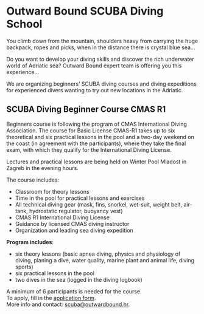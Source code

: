 # Outward Bound SCUBA Diving School

You climb down from the mountain, shoulders heavy from carrying the huge backpack, ropes and picks, when in the distance there is crystal blue sea…

Do you want to develop your diving skills and discover the rich underwater world of Adriatic sea? Outward Bound expert team is offering you this experience…

We are organizing beginners’ SCUBA diving courses and diving expeditions for experienced divers wanting to try out new locations in the Adriatic.

## SCUBA Diving Beginner Course CMAS R1

Beginners course is following the program of CMAS International Diving Association. The course for Basic License CMAS-R1 takes up to six theoretical and six practical lessons in the pool and a two-day weekend on the coast (in agreement with the participants), where they take the final exam, with which they qualify for the International Diving License.

Lectures and practical lessons are being held on Winter Pool Mladost in Zagreb in the evening hours.

The course includes:

-	Classroom for theory lessons
-	Time in the pool for practical lessons and exercises
-	All technical diving gear (mask, fins, snorkel, wet-suit, weight belt, air-tank, hydrostatic regulator, buoyancy vest)
-	CMAS R1 International Diving License
-	Guidance by licensed CMAS diving instructor
-	Organization and leading sea diving expedition

**Program includes**:

-	six theory lessons (basic apnea diving, physics and physiology of diving, planing a dive, water quality, marine plant and animal life, diving sports)
-	six practical lessons in the pool
-	two dives in the sea (logged in the diving logbook)

A minimum of 6 participants is needed for the course.<br>
To apply, fill in the [application form](/en/applications/new).<br>
More info and contact: <scuba@outwardbound.hr>.

